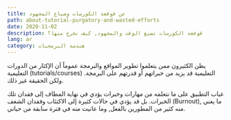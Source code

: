 ```yaml
---
title: عن قوقعة الكورسات وضياع المجهود
path: about-tutorial-purgatory-and-wasted-efforts
date: 2020-11-02
description: قوقعة الكورسات تضيع الوقت والمجهود, كيف نخرج منها؟
lang: ar
category: هندسة البرمجيات
---
```

يظن الكثيرون ممن يتعلموا تطوير المواقع والبرمجة عموماً أن الإكثار من الدورات التعليمية (tutorials/courses) التعليمية قد يزيد من خبراتهم أو قدرتهم على البرمجة. ولكن الحقيقة غير ذلك. 

غياب التطبيق على ما نتعلمه من مهارات وخبرات يؤدي في نهاية المطاف إلى فقدان تلك الخبرات. بل قد يؤدي في حالات كثيرة إلى الاكتئاب وفقدان الشغف (Burnout), ما يعني منه كثير من المطورين بالفعل, وما عانيت منه في فترة سابقة من حياتي. 



